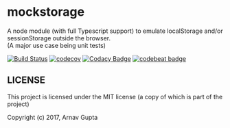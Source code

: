 # mockstorage
A node module (with full Typescript support) to emulate localStorage 
and/or sessionStorage outside the browser.  
(A major use case being unit tests)

[![Build Status](https://travis-ci.org/championswimmer/mockstorage.svg?branch=master)](https://travis-ci.org/championswimmer/mockstorage)
[![codecov](https://codecov.io/gh/championswimmer/mockstorage/branch/master/graph/badge.svg)](https://codecov.io/gh/championswimmer/mockstorage)
[![Codacy Badge](https://api.codacy.com/project/badge/Grade/831494601a6747ca85d7ea74514d642c)](https://www.codacy.com/app/championswimmer/mockstorage?utm_source=github.com&amp;utm_medium=referral&amp;utm_content=championswimmer/mockstorage&amp;utm_campaign=Badge_Grade)
[![codebeat badge](https://codebeat.co/badges/1af9063e-301b-47e1-a94a-03d21e73fa83)](https://codebeat.co/projects/github-com-championswimmer-mockstorage-master)


## LICENSE
This project is licensed under the MIT license (a copy of which is part of the project)

Copyright (c) 2017, Arnav Gupta